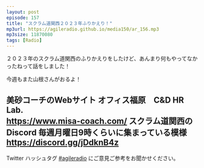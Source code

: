 ```yaml
---
layout: post
episode: 157
title: "スクラム道関西２０２３年ふりかえり！"
mp3url: https://agileradio.github.io/media150/ar_156.mp3
mp3size: 11870080
tags: [Radio]
---
```


２０２３年のスクラム道関西のふりかえりをしたけど、あんまり何もやってなかったねって話をしました！

今週もまた山根さんがおるよ！

美砂コーチのWebサイト オフィス福原　C&D HR Lab.<br><https://www.misa-coach.com/>
スクラム道関西のDiscord 毎週月曜日9時くらいに集まっている模様<br><https://discord.gg/jDdknB4z>
---

Twitter ハッシュタグ [#agileradio](https://twitter.com/intent/tweet?hashtags=agileradio) にご意見ご参考をお聞かせください。

